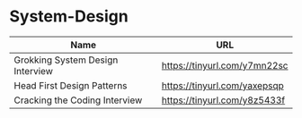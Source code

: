 # System-Design

| Name                                                                      | URL                                                      |
| ------------------------------------------------------------------------- | -------------------------------------------------------- |
|  Grokking System Design Interview                        | https://tinyurl.com/y7mn22sc              |
|  Head First Design Patterns                        | https://tinyurl.com/yaxepsqp            |
|  Cracking the Coding Interview                        | https://tinyurl.com/y8z5433f            |


